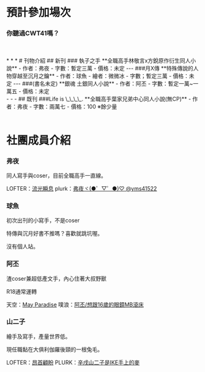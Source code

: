 # 預計參加場次
### 你聽過CWT41嗎？
<br>
<br>
* * * 
# 刊物介紹
## 新刊
### 執子之手
**全職高手林敬言x方銳原作衍生同人小說**
- 作者：弗夜
- 字數：暫定三萬
- 價格：未定
---
###月X傳
**特殊傳說的人物穿越至沉月之鑰**
- 作者：球魚
- 繪者：微微冰
- 字數；暫定三萬
- 價格：未定
---
###(書名未定)
**銀魂 土銀同人小說**
- 作者：阿丕
- 字數：暫定一萬~一萬五
- 價格：未定
<br>
- - - 
## 既刊
###Life is \_\_\_\_.
**全職高手葉家兄弟中心同人小說(無CP)**
- 作者：弗夜
- 字數：兩萬七
- 價格：100
※餘少量

<br>
<br>

# 社團成員介紹

### 弗夜

同人寫手與coser，目前全職高手一直線。 

LOFTER：[流光瞬息](http://star-night.lofter.com/)
plurk：[弗夜ヾ(●゜▽゜●)♡ @yms41522](http://www.plurk.com/yms41522)

### 球魚

初次出刊的小寫手，不是coser

特傳與沉月好書不推嗎？喜歡就跳坑喔。

沒有個人站。

### 阿丕
渣coser兼超低產文手，內心住著大叔野獸

R18通常運轉

天空：[May Paradise](http://blog.yam.com/lucky22lucky22)
噗浪：[阿丕/想跟16歲的眼鏡MB滾床 ](http://www.plurk.com/lucky22lucky22)

### 山二子
繪手及寫手，產量世界低。

現任職黏在大俱利伽羅後頸的一根兔毛。

LOFTER：[昂首顧盼](http://futago0526.lofter.com)
PLURK：[辛戌山二子是IKE手上的麥](http://www.plurk.com/futago0526)
